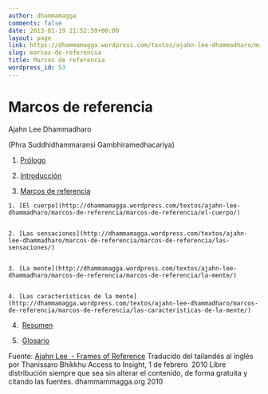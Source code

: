 ```yaml
---
author: dhammamagga
comments: false
date: 2013-01-19 21:52:59+00:00
layout: page
link: https://dhammamagga.wordpress.com/textos/ajahn-lee-dhammadharo/marcos-de-referencia/
slug: marcos-de-referencia
title: Marcos de referencia
wordpress_id: 53
---
```


# Marcos de referencia




Ajahn Lee Dhammadharo




(Phra Suddhidhammaransi Gambhiramedhacariya) <!-- more -->






	
  1. [Prólogo](http://dhammamagga.wordpress.com/textos/ajahn-lee-dhammadharo/marcos-de-referencia/prologo/)

	
  2. [Introducción](http://dhammamagga.wordpress.com/textos/ajahn-lee-dhammadharo/marcos-de-referencia/introduccion/)

	
  3. [Marcos de referencia](http://dhammamagga.wordpress.com/textos/ajahn-lee-dhammadharo/marcos-de-referencia/marcos-de-referencia/)

	
    1. [El cuerpo](http://dhammamagga.wordpress.com/textos/ajahn-lee-dhammadharo/marcos-de-referencia/marcos-de-referencia/el-cuerpo/)

	
    2. [Las sensaciones](http://dhammamagga.wordpress.com/textos/ajahn-lee-dhammadharo/marcos-de-referencia/marcos-de-referencia/las-sensaciones/)

	
    3. [La mente](http://dhammamagga.wordpress.com/textos/ajahn-lee-dhammadharo/marcos-de-referencia/marcos-de-referencia/la-mente/)

	
    4. [Las características de la mente](http://dhammamagga.wordpress.com/textos/ajahn-lee-dhammadharo/marcos-de-referencia/marcos-de-referencia/las-caracteristicas-de-la-mente/)




	
  4.  [Resumen](http://dhammamagga.wordpress.com/textos/ajahn-lee-dhammadharo/marcos-de-referencia/resumen/)

	
  5.  [Glosario](http://dhammamagga.wordpress.com/textos/ajahn-lee-dhammadharo/marcos-de-referencia/glosario/)


<!-- more -->


Fuente: [Ajahn Lee  - Frames of Reference](http://www.accesstoinsight.org/lib/thai/lee/frames.html)
Traducido del tailandés al inglés por Thanissaro Bhikkhu
Access to Insight, 1 de febrero  2010
Libre distribución siempre que sea sin alterar el contenido, de forma gratuita y citando las fuentes.
dhammammagga.org 2010



